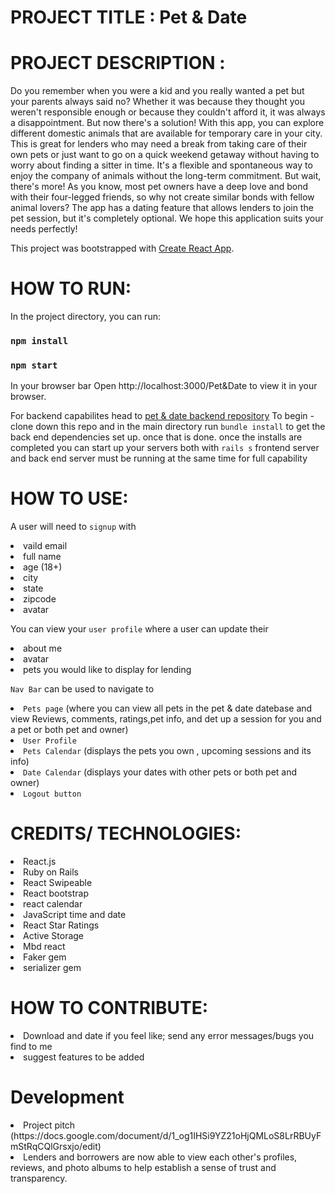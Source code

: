 # PROJECT TITLE : Pet & Date

# PROJECT DESCRIPTION :

Do you remember when you were a kid and you really wanted a pet but your parents always said no? Whether it was because they thought you weren't responsible enough or because they couldn't afford it, it was always a disappointment. But now there's a solution! With this app, you can explore different domestic animals that are available for temporary care in your city. This is great for lenders who may  need a break from taking care of their own pets or just want to go on a quick weekend getaway without having to worry about finding a sitter in time. It's a flexible and spontaneous way to enjoy the company of animals without the long-term commitment. But wait, there's more! As you know, most pet owners have a deep love and bond with their four-legged friends, so why not create similar bonds with fellow animal lovers? The app has a dating feature that allows lenders to join the pet session, but it's completely optional. We hope this application suits your needs perfectly!



This project was bootstrapped with [Create React App](https://github.com/facebook/create-react-app).

# HOW TO RUN:

In the project directory, you can run:
### `npm install`

### `npm start`

In your browser bar 
Open  http://localhost:3000/Pet&Date to view it in your browser.

For backend capabilites head to [pet & date backend repository](https://github.com/yaalese1/Pet-date_backend)
To begin - clone down this repo and in the main directory run `bundle install` to get the back end dependencies set up. once that is done.
once the installs are completed you can start up your servers both with `rails s` frontend server and back end server must be running at the same time for full capability

# HOW TO USE:


A user will need to `signup` with  <li/> vaild email  <li/> full name <li/>age (18+)  <li/> city  <li/> state <li/> zipcode <li/> avatar 

You can view your `user profile` where a user can update their <li/> about me <li/> avatar <li/> pets you would like to display for lending

 `Nav Bar` can be used to navigate to <li/> `Pets page` (where you can view all pets in the pet & date datebase and view Reviews, comments, ratings,pet info, and det up a session for you and a pet or both pet and owner) <li/> `User Profile` <li/> `Pets Calendar` (displays the pets you own , upcoming sessions and its info) <li/> `Date Calendar` (displays your dates with other pets or both pet and owner) <li/> `Logout button`

# CREDITS/ TECHNOLOGIES:
<li/> React.js 
<li/> Ruby on Rails 
<li/> React Swipeable
<li/> React bootstrap 
<li/> react calendar
<li/> JavaScript time and date
<li/> React Star Ratings
<li/> Active Storage 
<li/> Mbd react
<li/> Faker gem 
<li/> serializer gem



# HOW TO CONTRIBUTE:
<li/> Download and date if you feel like; send any error messages/bugs you find to me
<li/> suggest features to be added


# Development 
<li/> Project pitch (https://docs.google.com/document/d/1_og1IHSi9YZ21oHjQMLoS8LrRBUyFmStRqCQlGrsxjo/edit)
<li/> Lenders and borrowers are now able to view each other's profiles, reviews, and photo albums to help establish a sense of trust and transparency.
<!--
### `npm test`

Launches the test runner in the interactive watch mode.\
See the section about [running tests](https://facebook.github.io/create-react-app/docs/running-tests) for more information.

### `npm run build`

Builds the app for production to the `build` folder.\
It correctly bundles React in production mode and optimizes the build for the best performance.

The build is minified and the filenames include the hashes.\
Your app is ready to be deployed!

See the section about [deployment](https://facebook.github.io/create-react-app/docs/deployment) for more information.

### `npm run eject`

**Note: this is a one-way operation. Once you `eject`, you can't go back!**

If you aren't satisfied with the build tool and configuration choices, you can `eject` at any time. This command will remove the single build dependency from your project.

Instead, it will copy all the configuration files and the transitive dependencies (webpack, Babel, ESLint, etc) right into your project so you have full control over them. All of the commands except `eject` will still work, but they will point to the copied scripts so you can tweak them. At this point you're on your own.

You don't have to ever use `eject`. The curated feature set is suitable for small and middle deployments, and you shouldn't feel obligated to use this feature. However we understand that this tool wouldn't be useful if you couldn't customize it when you are ready for it.

## Learn More

You can learn more in the [Create React App documentation](https://facebook.github.io/create-react-app/docs/getting-started).

To learn React, check out the [React documentation](https://reactjs.org/).

### Code Splitting

This section has moved here: [https://facebook.github.io/create-react-app/docs/code-splitting](https://facebook.github.io/create-react-app/docs/code-splitting)

### Analyzing the Bundle Size

This section has moved here: [https://facebook.github.io/create-react-app/docs/analyzing-the-bundle-size](https://facebook.github.io/create-react-app/docs/analyzing-the-bundle-size)

### Making a Progressive Web App

This section has moved here: [https://facebook.github.io/create-react-app/docs/making-a-progressive-web-app](https://facebook.github.io/create-react-app/docs/making-a-progressive-web-app)

### Advanced Configuration

This section has moved here: [https://facebook.github.io/create-react-app/docs/advanced-configuration](https://facebook.github.io/create-react-app/docs/advanced-configuration)

### Deployment

This section has moved here: [https://facebook.github.io/create-react-app/docs/deployment](https://facebook.github.io/create-react-app/docs/deployment)

### `npm run build` fails to minify

This section has moved here: [https://facebook.github.io/create-react-app/docs/troubleshooting#npm-run-build-fails-to-minify](https://facebook.github.io/create-react-app/docs/troubleshooting#npm-run-build-fails-to-minify)


